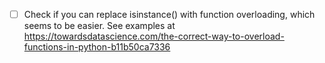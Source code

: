 - [ ] Check if you can replace isinstance() with function overloading, which seems to be easier. See examples at https://towardsdatascience.com/the-correct-way-to-overload-functions-in-python-b11b50ca7336
